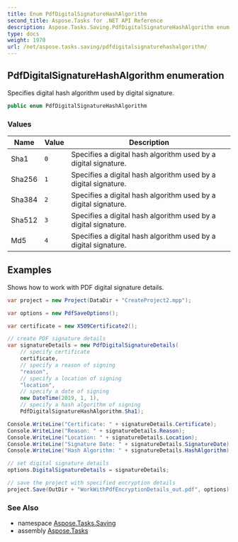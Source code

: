 ```yaml
---
title: Enum PdfDigitalSignatureHashAlgorithm
second_title: Aspose.Tasks for .NET API Reference
description: Aspose.Tasks.Saving.PdfDigitalSignatureHashAlgorithm enum. Specifies digital hash algorithm used by digital signature
type: docs
weight: 1970
url: /net/aspose.tasks.saving/pdfdigitalsignaturehashalgorithm/
---
```

## PdfDigitalSignatureHashAlgorithm enumeration

Specifies digital hash algorithm used by digital signature.

```csharp
public enum PdfDigitalSignatureHashAlgorithm
```

### Values

| Name | Value | Description |
| --- | --- | --- |
| Sha1 | `0` | Specifies a digital hash algorithm used by a digital signature. |
| Sha256 | `1` | Specifies a digital hash algorithm used by a digital signature. |
| Sha384 | `2` | Specifies a digital hash algorithm used by a digital signature. |
| Sha512 | `3` | Specifies a digital hash algorithm used by a digital signature. |
| Md5 | `4` | Specifies a digital hash algorithm used by a digital signature. |

## Examples

Shows how to work with PDF digital signature details.

```csharp
var project = new Project(DataDir + "CreateProject2.mpp");

var options = new PdfSaveOptions();

var certificate = new X509Certificate2();

// create PDF signature details
var signatureDetails = new PdfDigitalSignatureDetails(
    // specify certificate
    certificate, 
    // specify a reason of signing
    "reason",
    // specify a location of signing
    "location", 
    // specify a date of signing
    new DateTime(2019, 1, 1), 
    // specify a hash algorithm of signing
    PdfDigitalSignatureHashAlgorithm.Sha1);

Console.WriteLine("Certificate: " + signatureDetails.Certificate);
Console.WriteLine("Reason: " + signatureDetails.Reason);
Console.WriteLine("Location: " + signatureDetails.Location);
Console.WriteLine("Signature Date: " + signatureDetails.SignatureDate);
Console.WriteLine("Hash Algorithm: " + signatureDetails.HashAlgorithm);

// set digital signature details
options.DigitalSignatureDetails = signatureDetails;

// save the project with specified encryption details
project.Save(OutDir + "WorkWithPdfEncryptionDetails_out.pdf", options);
```

### See Also

* namespace [Aspose.Tasks.Saving](../../aspose.tasks.saving/)
* assembly [Aspose.Tasks](../../)



